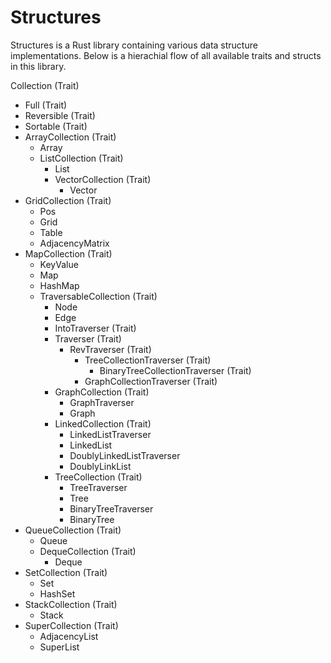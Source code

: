 # Structures
Structures is a Rust library containing various data structure implementations. Below is a hierachial flow of all available traits and structs in this library.

Collection (Trait)
- Full (Trait)
- Reversible (Trait)
- Sortable (Trait)
- ArrayCollection (Trait)
  - Array
  - ListCollection (Trait)
    - List
    - VectorCollection (Trait)
      - Vector
- GridCollection (Trait)
  - Pos
  - Grid
  - Table
  - AdjacencyMatrix
- MapCollection (Trait)
  - KeyValue
  - Map
  - HashMap
  - TraversableCollection (Trait)
    - Node
    - Edge
    - IntoTraverser (Trait)
    - Traverser (Trait)
      - RevTraverser (Trait)
        - TreeCollectionTraverser (Trait)
          - BinaryTreeCollectionTraverser (Trait)
        - GraphCollectionTraverser (Trait)
    - GraphCollection (Trait)
      - GraphTraverser
      - Graph
    - LinkedCollection (Trait)
      - LinkedListTraverser
      - LinkedList
      - DoublyLinkedListTraverser
      - DoublyLinkList
    - TreeCollection (Trait)
      - TreeTraverser
      - Tree
      - BinaryTreeTraverser
      - BinaryTree
- QueueCollection (Trait)
  - Queue
  - DequeCollection (Trait)
    - Deque
- SetCollection (Trait)
  - Set
  - HashSet
- StackCollection (Trait)
  - Stack
- SuperCollection (Trait)
  - AdjacencyList
  - SuperList
